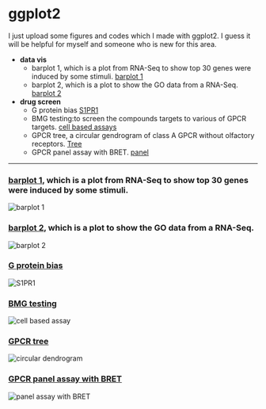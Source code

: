 # ggplot2
I just upload some figures and codes which I made with ggplot2. I guess it will be helpful for myself and someone who is new for this area.

<!-- toc -->
* **data vis**
  - barplot 1, which is a plot from RNA-Seq to show top 30 genes were induced by some stimuli. [barplot 1](https://github.com/liyi983923/data_analysis/blob/main/data-vis/barplot1.r)
  - barplot 2, which is a plot to show the GO data from a RNA-Seq. [barplot 2](https://github.com/liyi983923/data_analysis/blob/main/data-vis/barplot2.r)
* **drug screen**
  - G protein bias [S1PR1](https://github.com/liyi983923/data_analysis/tree/main/GPCR_drug_screen/G_protein_bias)
  - BMG testing:to screen the compounds targets to various of GPCR targets. [cell based assays](https://github.com/liyi983923/data_analysis/blob/main/GPCR_drug_screen/BMG_testing)
  - GPCR tree, a circular gendrogram of class A GPCR without olfactory receptors. [Tree](https://github.com/liyi983923/data_analysis/blob/main/GPCR_drug_screen/GPCR_tree)
  - GPCR panel assay with BRET. [panel](https://github.com/liyi983923/data_analysis/tree/main/GPCR_drug_screen/GPCR_panel_assay)
 
***
### [barplot 1](https://github.com/liyi983923/data_analysis/blob/main/data-vis/barplot1.r), which is a plot from RNA-Seq to show top 30 genes were induced by some stimuli.
![barplot 1](https://github.com/liyi983923/data_analysis/blob/main/data-vis/barplot1.png)

### [barplot 2](https://github.com/liyi983923/data_analysis/blob/main/data-vis/barplot2.r), which is a plot to show the GO data from a RNA-Seq.
![barplot 2](https://github.com/liyi983923/data_analysis/blob/main/data-vis/barplot2.png)


### [G protein bias](https://github.com/liyi983923/data_analysis/tree/main/GPCR_drug_screen/G_protein_bias)
![S1PR1](https://github.com/liyi983923/data_analysis/blob/main/GPCR_drug_screen/G_protein_bias/SP1R1_Radarchart.png)

### [BMG testing](https://github.com/liyi983923/data_analysis/blob/main/GPCR_drug_screen/BMG_testing/)
![cell based assay](https://github.com/liyi983923/data_analysis/blob/main/GPCR_drug_screen/BMG_testing/Rplot02.png)

### [GPCR tree](https://github.com/liyi983923/data_analysis/blob/main/GPCR_drug_screen/GPCR_tree)
![circular dendrogram](https://github.com/liyi983923/data_analysis/blob/main/GPCR_drug_screen/GPCR_tree/Rplot01.png)

### [GPCR panel assay with BRET](https://github.com/liyi983923/data_analysis/tree/main/GPCR_drug_screen/GPCR_panel_assay)
![panel assay with BRET](https://github.com/liyi983923/data_analysis/tree/main/GPCR_drug_screen/GPCR_panel_assay/b1.png)






